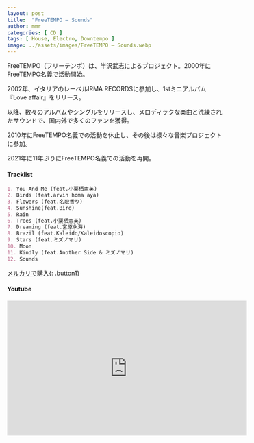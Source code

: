 ```yaml
---
layout: post
title:  "FreeTEMPO – Sounds"
author: mmr
categories: [ CD ]
tags: [ House, Electro, Downtempo ]
image: ../assets/images/FreeTEMPO – Sounds.webp
---
```


FreeTEMPO（フリーテンポ）は、半沢武志によるプロジェクト。2000年にFreeTEMPO名義で活動開始。

2002年、イタリアのレーベルIRMA RECORDSに参加し、1stミニアルバム『Love affair』をリリース。

以降、数々のアルバムやシングルをリリースし、メロディックな楽曲と洗練されたサウンドで、国内外で多くのファンを獲得。

2010年にFreeTEMPO名義での活動を休止し、その後は様々な音楽プロジェクトに参加。

2021年に11年ぶりにFreeTEMPO名義での活動を再開。

#### Tracklist
```md
1. You And Me (feat.小栗栖憲英)
2. Birds (feat.arvin homa aya)
3. Flowers (feat.名取香り)
4. Sunshine(feat.Bird)
5. Rain
6. Trees (feat.小栗栖憲英)
7. Dreaming (feat.宮原永海)
8. Brazil (feat.Kaleido/Kaleidoscopio)
9. Stars (feat.ミズノマリ)
10. Moon
11. Kindly (feat.Another Side & ミズノマリ)
12. Sounds
```

[メルカリで購入](https://jp.mercari.com/item/m50405344803?afid=6142608987){: .button1}

#### Youtube
<iframe width="560" height="315" src="https://www.youtube.com/embed/pdzo4ariC1Q?si=0spyPgnN5Iie-62l" title="YouTube video player" frameborder="0" allow="accelerometer; autoplay; clipboard-write; encrypted-media; gyroscope; picture-in-picture; web-share" referrerpolicy="strict-origin-when-cross-origin" allowfullscreen></iframe>